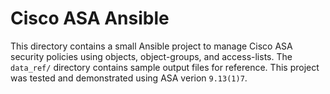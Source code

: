# Cisco ASA Ansible
This directory contains a small Ansible project to manage Cisco
ASA security policies using objects, object-groups, and access-lists.
The `data_ref/` directory contains sample output files for reference.
This project was tested and demonstrated using ASA verion `9.13(1)7`.
